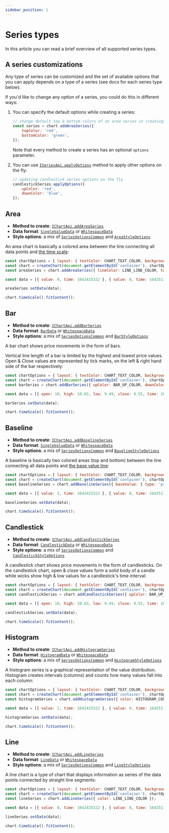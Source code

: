 ```yaml
---
sidebar_position: 1
---
```


# Series types

In this article you can read a brief overview of all supported series types.

## A series customizations

Any type of series can be customized and the set of available options that you can apply depends on a type of a series (see docs for each series type below).

If you'd like to change any option of a series, you could do this in different ways:

1. You can specify the default options while creating a series:

    ```js
    // change default top & bottom colors of an area series in creating time
    const series = chart.addAreaSeries({
        topColor: 'red',
        bottomColor: 'green',
    });
    ````

    Note that every method to create a series has an optional `options` parameter.

1. You can use [`ISeriesApi.applyOptions`](/api/interfaces/ISeriesApi.md#applyoptions) method to apply other options on the fly:

    ```js
    // updating candlestick series options on the fly
    candlestickSeries.applyOptions({
        upColor: 'red',
        downColor: 'blue',
    });
    ```

## Area

- **Method to create**: [`IChartApi.addAreaSeries`](/api/interfaces/IChartApi.md#addareaseries)
- **Data format**: [`SingleValueData`](/api/interfaces/SingleValueData.md) or [`WhitespaceData`](/api/interfaces/WhitespaceData.md)
- **Style options**: a mix of [`SeriesOptionsCommon`](/api/interfaces/SeriesOptionsCommon.md) and [`AreaStyleOptions`](/api/interfaces/AreaStyleOptions.md)

An area chart is basically a colored area between the line connecting all data points and [the time scale](./time-scale.md):

```js chart replaceThemeConstants
const chartOptions = { layout: { textColor: CHART_TEXT_COLOR, background: { type: 'solid', color: CHART_BACKGROUND_COLOR } } };
const chart = createChart(document.getElementById('container'), chartOptions);
const areaSeries = chart.addAreaSeries({ lineColor: LINE_LINE_COLOR, topColor: AREA_TOP_COLOR, bottomColor: AREA_BOTTOM_COLOR });

const data = [{ value: 0, time: 1642425322 }, { value: 8, time: 1642511722 }, { value: 10, time: 1642598122 }, { value: 20, time: 1642684522 }, { value: 3, time: 1642770922 }, { value: 43, time: 1642857322 }, { value: 41, time: 1642943722 }, { value: 43, time: 1643030122 }, { value: 56, time: 1643116522 }, { value: 46, time: 1643202922 }];

areaSeries.setData(data);

chart.timeScale().fitContent();
```

## Bar

- **Method to create**: [`IChartApi.addBarSeries`](/api/interfaces/IChartApi.md#addbarseries)
- **Data format**: [`BarData`](/api/interfaces/BarData.md) or [`WhitespaceData`](/api/interfaces/WhitespaceData.md)
- **Style options**: a mix of [`SeriesOptionsCommon`](/api/interfaces/SeriesOptionsCommon.md) and [`BarStyleOptions`](/api/interfaces/BarStyleOptions.md)

A bar chart shows price movements in the form of bars.

Vertical line length of a bar is limited by the highest and lowest price values.
Open & Close values are represented by tick marks, on the left & right hand side of the bar respectively:

```js chart replaceThemeConstants
const chartOptions = { layout: { textColor: CHART_TEXT_COLOR, background: { type: 'solid', color: CHART_BACKGROUND_COLOR } } };
const chart = createChart(document.getElementById('container'), chartOptions);
const barSeries = chart.addBarSeries({ upColor: BAR_UP_COLOR, downColor: BAR_DOWN_COLOR });

const data = [{ open: 10, high: 10.63, low: 9.49, close: 9.55, time: 1642427876 }, { open: 9.55, high: 10.30, low: 9.42, close: 9.94, time: 1642514276 }, { open: 9.94, high: 10.17, low: 9.92, close: 9.78, time: 1642600676 }, { open: 9.78, high: 10.59, low: 9.18, close: 9.51, time: 1642687076 }, { open: 9.51, high: 10.46, low: 9.10, close: 10.17, time: 1642773476 }, { open: 10.17, high: 10.96, low: 10.16, close: 10.47, time: 1642859876 }, { open: 10.47, high: 11.39, low: 10.40, close: 10.81, time: 1642946276 }, { open: 10.81, high: 11.60, low: 10.30, close: 10.75, time: 1643032676 }, { open: 10.75, high: 11.60, low: 10.49, close: 10.93, time: 1643119076 }, { open: 10.93, high: 11.53, low: 10.76, close: 10.96, time: 1643205476 }];

barSeries.setData(data);

chart.timeScale().fitContent();
```

## Baseline

- **Method to create**: [`IChartApi.addBaselineSeries`](/api/interfaces/IChartApi.md#addbaselineseries)
- **Data format**: [`SingleValueData`](/api/interfaces/SingleValueData.md) or [`WhitespaceData`](/api/interfaces/WhitespaceData.md)
- **Style options**: a mix of [`SeriesOptionsCommon`](/api/interfaces/SeriesOptionsCommon.md) and [`BaselineStyleOptions`](/api/interfaces/BaselineStyleOptions.md)

A baseline is basically two colored areas (top and bottom) between the line connecting all data points and [the base value line](/api/interfaces/BaselineStyleOptions.md#basevalue):

```js chart replaceThemeConstants
const chartOptions = { layout: { textColor: CHART_TEXT_COLOR, background: { type: 'solid', color: CHART_BACKGROUND_COLOR } } };
const chart = createChart(document.getElementById('container'), chartOptions);
const baselineSeries = chart.addBaselineSeries({ baseValue: { type: 'price', price: 25 }, topLineColor: BASELINE_TOP_LINE_COLOR, topFillColor1: BASELINE_TOP_FILL_COLOR1, topFillColor2: BASELINE_TOP_FILL_COLOR2, bottomLineColor: BASELINE_BOTTOM_LINE_COLOR, bottomFillColor1: BASELINE_BOTTOM_FILL_COLOR1, bottomFillColor2: BASELINE_BOTTOM_FILL_COLOR2 });

const data = [{ value: 1, time: 1642425322 }, { value: 8, time: 1642511722 }, { value: 10, time: 1642598122 }, { value: 20, time: 1642684522 }, { value: 3, time: 1642770922 }, { value: 43, time: 1642857322 }, { value: 41, time: 1642943722 }, { value: 43, time: 1643030122 }, { value: 56, time: 1643116522 }, { value: 46, time: 1643202922 }];

baselineSeries.setData(data);

chart.timeScale().fitContent();
```

## Candlestick

- **Method to create**: [`IChartApi.addCandlestickSeries`](/api/interfaces/IChartApi.md#addcandlestickseries)
- **Data format**: [`CandlestickData`](/api/interfaces/CandlestickData.md) or [`WhitespaceData`](/api/interfaces/WhitespaceData.md)
- **Style options**: a mix of [`SeriesOptionsCommon`](/api/interfaces/SeriesOptionsCommon.md) and [`CandlestickStyleOptions`](/api/interfaces/CandlestickStyleOptions.md)

A candlestick chart shows price movements in the form of candlesticks.
On the candlestick chart, open & close values form a solid body of a candle while wicks show high & low values for a candlestick's time interval:

```js chart replaceThemeConstants
const chartOptions = { layout: { textColor: CHART_TEXT_COLOR, background: { type: 'solid', color: CHART_BACKGROUND_COLOR } } };
const chart = createChart(document.getElementById('container'), chartOptions);
const candlestickSeries = chart.addCandlestickSeries({ upColor: BAR_UP_COLOR, downColor: BAR_DOWN_COLOR, borderVisible: false, wickUpColor: BAR_UP_COLOR, wickDownColor: BAR_DOWN_COLOR });

const data = [{ open: 10, high: 10.63, low: 9.49, close: 9.55, time: 1642427876 }, { open: 9.55, high: 10.30, low: 9.42, close: 9.94, time: 1642514276 }, { open: 9.94, high: 10.17, low: 9.92, close: 9.78, time: 1642600676 }, { open: 9.78, high: 10.59, low: 9.18, close: 9.51, time: 1642687076 }, { open: 9.51, high: 10.46, low: 9.10, close: 10.17, time: 1642773476 }, { open: 10.17, high: 10.96, low: 10.16, close: 10.47, time: 1642859876 }, { open: 10.47, high: 11.39, low: 10.40, close: 10.81, time: 1642946276 }, { open: 10.81, high: 11.60, low: 10.30, close: 10.75, time: 1643032676 }, { open: 10.75, high: 11.60, low: 10.49, close: 10.93, time: 1643119076 }, { open: 10.93, high: 11.53, low: 10.76, close: 10.96, time: 1643205476 }];

candlestickSeries.setData(data);

chart.timeScale().fitContent();
```

## Histogram

- **Method to create**: [`IChartApi.addHistogramSeries`](/api/interfaces/IChartApi.md#addhistogramseries)
- **Data format**: [`HistogramData`](/api/interfaces/HistogramData.md) or [`WhitespaceData`](/api/interfaces/WhitespaceData.md)
- **Style options**: a mix of [`SeriesOptionsCommon`](/api/interfaces/SeriesOptionsCommon.md) and [`HistogramStyleOptions`](/api/interfaces/HistogramStyleOptions.md)

A histogram series is a graphical representation of the value distribution.
Histogram creates intervals (columns) and counts how many values fall into each column:

```js chart replaceThemeConstants
const chartOptions = { layout: { textColor: CHART_TEXT_COLOR, background: { type: 'solid', color: CHART_BACKGROUND_COLOR } } };
const chart = createChart(document.getElementById('container'), chartOptions);
const histogramSeries = chart.addHistogramSeries({ color: HISTOGRAM_COLOR });

const data = [{ value: 1, time: 1642425322 }, { value: 8, time: 1642511722 }, { value: 10, time: 1642598122 }, { value: 20, time: 1642684522 }, { value: 3, time: 1642770922, color: 'red' }, { value: 43, time: 1642857322 }, { value: 41, time: 1642943722, color: 'red' }, { value: 43, time: 1643030122 }, { value: 56, time: 1643116522 }, { value: 46, time: 1643202922, color: 'red' }];

histogramSeries.setData(data);

chart.timeScale().fitContent();
```

## Line

- **Method to create**: [`IChartApi.addLineSeries`](/api/interfaces/IChartApi.md#addlineseries)
- **Data format**: [`LineData`](/api/interfaces/LineData.md) or [`WhitespaceData`](/api/interfaces/WhitespaceData.md)
- **Style options**: a mix of [`SeriesOptionsCommon`](/api/interfaces/SeriesOptionsCommon.md) and [`LineStyleOptions`](/api/interfaces/LineStyleOptions.md)

A line chart is a type of chart that displays information as series of the data points connected by straight line segments:

```js chart replaceThemeConstants
const chartOptions = { layout: { textColor: CHART_TEXT_COLOR, background: { type: 'solid', color: CHART_BACKGROUND_COLOR } } };
const chart = createChart(document.getElementById('container'), chartOptions);
const lineSeries = chart.addLineSeries({ color: LINE_LINE_COLOR });

const data = [{ value: 0, time: 1642425322 }, { value: 8, time: 1642511722 }, { value: 10, time: 1642598122 }, { value: 20, time: 1642684522 }, { value: 3, time: 1642770922 }, { value: 43, time: 1642857322 }, { value: 41, time: 1642943722 }, { value: 43, time: 1643030122 }, { value: 56, time: 1643116522 }, { value: 46, time: 1643202922 }];

lineSeries.setData(data);

chart.timeScale().fitContent();
```
